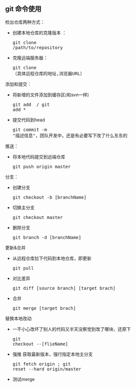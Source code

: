 ## git 命令使用

 检出仓库两种方式：

* 创建本地仓库的克隆版本 ：<pre>git clone /path/to/repository</pre>
* 克隆远端服务器： <pre>git clone （具体远程仓库的地址,浏览器URL）</pre>

添加和提交：

* 将新增的文件添加到缓存区(和svn一样) <pre>git add <filename> /  git add * </pre>
* 提交代码到head <pre>git commit -m "描述信息"，团队开发中，还是有必要写下改了什么东东的</pre>

推送：

* 将本地代码提交到远端仓库 <pre>git push origin master</pre>

分支：

* 创建分支 <pre>git checkout -b [branchName]</pre> 
* 切换主分支 <pre>git checkout master</pre>
* 删除分支 <pre>git branch -d [branchName]</pre>

更新&合并

* 从远程仓库拉下代码到本地仓库，即更新 <pre>git pull</pre>
* 对比差异  <pre>git diff [source_branch] [target_brach] </pre>
* 合并 <pre>git merge [target_brach]</pre>

替换本地改动
* 一不小心改坏了别人的代码又半天没察觉到改了哪块，还原下 <pre>git checkout --[flieName]</pre>
* 强推 获取最新版本，强行指定本地主分支 <pre>git fetch origin ; git reset --hard origin/master</pre>
* 测试merge
